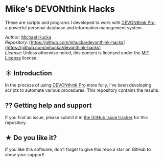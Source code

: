 Mike's DEVONthink Hacks
=======================

These are scripts and programs I developed to work with [DEVONthink Pro](http://www.devontechnologies.com/products/devonthink/overview.html), a powerful personal database and information management system.

*Author*:      [Michael Hucka](http://github.com/mhucka)<br>
*Repository*:   [https://github.com/mhucka/devonthink-hacks](https://github.com/mhucka/devonthink-hacks)<br>
*License*:      Unless otherwise noted, this content is licensed under the [MIT License](https://opensource.org/licenses/MIT) license.

☀ Introduction
-----------------------------

In the process of using [DEVONthink Pro](http://www.devontechnologies.com/products/devonthink/overview.html) more fully, I've been developing scripts to automate various procedures. This repository contains the results.

⁇ Getting help and support
--------------------------

If you find an issue, please submit it in [the GitHub issue tracker](https://github.com/mhucka/devonthink-hacks/issues) for this repository.

★ Do you like it?
------------------

If you like this software, don't forget to give this repo a star on GitHub to show your support!

